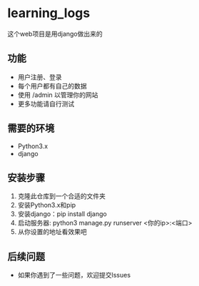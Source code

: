 # learning_logs
这个web项目是用django做出来的

## 功能
- 用户注册、登录
- 每个用户都有自己的数据
- 使用 /admin 以管理你的网站
- 更多功能请自行测试

## 需要的环境
- Python3.x
- django

## 安装步骤

1. 克隆此仓库到一个合适的文件夹
2. 安装Python3.x和pip
3. 安装django：pip install django
4. 启动服务器: python3 manage.py runserver <你的ip>:<端口>
5. 从你设置的地址看效果吧

## 后续问题

- 如果你遇到了一些问题，欢迎提交lssues

